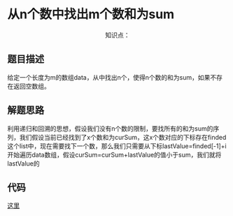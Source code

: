 # 从n个数中找出m个数和为sum

<center>知识点：</center>


## 题目描述
给定一个长度为m的数组data，从中找出n个，使得n个数的和为sum，如果不存在返回空数组。

## 解题思路
利用递归和回溯的思想，假设我们没有n个数的限制，要找所有的和为sum的序列，我们假设当前已经找到了x个数和为curSum，这x个数对应的下标存在finded这个list中，现在需要找下一个数，那么我们只需要从下标lastValue=finded[-1]+i开始遍历data数组，假设curSum=curSum+lastValue的值小于sum，我们就将lastValue的

## 代码

[这里](../Code/35.py)